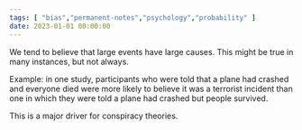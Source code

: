 ```yaml
---
tags: [ "bias","permanent-notes","psychology","probability" ]
date: 2023-01-01 00:00:00
---
```


We tend to believe that large events have large causes. This might be true in many instances, but not always.

Example: in one study, participants who were told that a plane had crashed and everyone died were more likely to believe it was a terrorist incident than one in which they were told a plane had crashed but people survived.

This is a major driver for conspiracy theories.